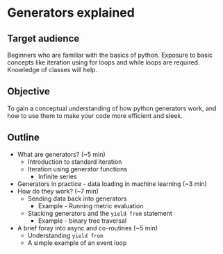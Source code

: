 # Generators explained
## Target audience
Beginners who are familiar with the basics of python. Exposure to basic concepts like iteration using for loops and while loops are required. Knowledge of classes will help.

## Objective
To gain a conceptual understanding of how python generators work, and how to use them to make your code more efficient and sleek.

## Outline
* What are generators? (~5 min)
    * Introduction to standard iteration
    * Iteration using generator functions
        * Infinite series
* Generators in practice - data loading in machine learning (~3 min)
* How do they work? (~7 min)
    * Sending data back into generators
        * Example - Running metric evaluation
    * Stacking generators and the `yield from` statement
        * Example - binary tree traversal
* A brief foray into async and co-routines (~5 min)
    * Understanding `yield from`
    * A simple example of an event loop
